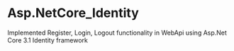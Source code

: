 # Asp.NetCore_Identity
Implemented Register, Login, Logout functionality in WebApi using Asp.Net Core 3.1 Identity framework

